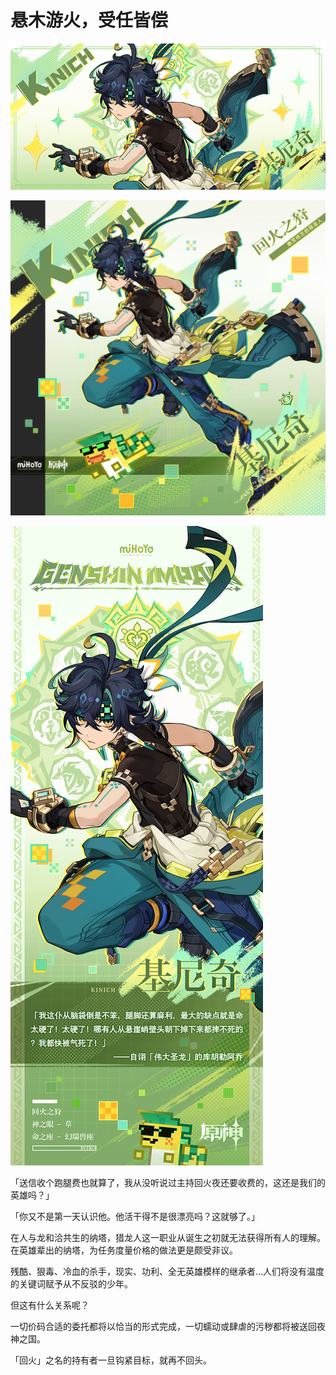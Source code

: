 # 悬木游火，受任皆偿

![KINICH-基尼奇](./../A小卡/KINICH-基尼奇.jpg)

![KINICH-基尼奇](./../B方形卡/KINICH-基尼奇.jpg)

![KINICH-基尼奇](./../C立绘/KINICH-基尼奇.jpg)

「送信收个跑腿费也就算了，我从没听说过主持回火夜还要收费的，这还是我们的英雄吗？」

「你又不是第一天认识他。他活干得不是很漂亮吗？这就够了。」

在人与龙和洽共生的纳塔，猎龙人这一职业从诞生之初就无法获得所有人的理解。在英雄辈出的纳塔，为任务度量价格的做法更是颇受非议。

残酷、狠毒、冷血的杀手，现实、功利、全无英雄模样的继承者…人们将没有温度的关键词赋予从不反驳的少年。

但这有什么关系呢？

一切价码合适的委托都将以恰当的形式完成，一切蠕动或肆虐的污秽都将被送回夜神之国。

「回火」之名的持有者一旦钩紧目标，就再不回头。